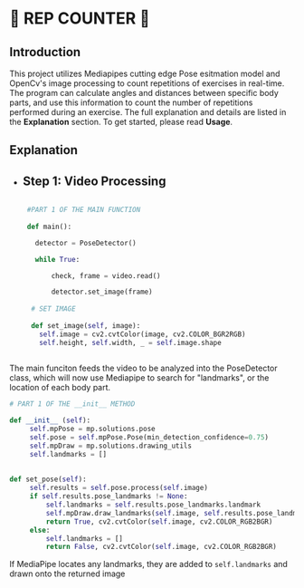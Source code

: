 # 👑 **REP COUNTER** 👑

## Introduction 

  This project utilizes Mediapipes cutting edge Pose esitmation model and OpenCv's image processing to count repetitions of exercises in real-time. The program can calculate angles and distances between specific body parts, and use this information to count the number of repetitions performed during an exercise. The full explanation and details are listed in the **Explanation** section. To get started, please read **Usage**.

## Explanation
   * ## Step 1: Video Processing 
     ```Python
     
      #PART 1 OF THE MAIN FUNCTION
      
      def main():

        detector = PoseDetector() 

        while True: 

            check, frame = video.read() 

            detector.set_image(frame)
            
       # SET IMAGE
       
       def set_image(self, image):
         self.image = cv2.cvtColor(image, cv2.COLOR_BGR2RGB)
         self.height, self.width, _ = self.image.shape
       
      ```

   The main funciton feeds the video to be analyzed into the PoseDetector class, which will now use Mediapipe to search for "landmarks", or the location of each body part. 
   ```Python
   # PART 1 OF THE __init__ METHOD
   
   def __init__ (self):
        self.mpPose = mp.solutions.pose
        self.pose = self.mpPose.Pose(min_detection_confidence=0.75)
        self.mpDraw = mp.solutions.drawing_utils
        self.landmarks = []
       
      
   def set_pose(self):
        self.results = self.pose.process(self.image)
        if self.results.pose_landmarks != None:
            self.landmarks = self.results.pose_landmarks.landmark
            self.mpDraw.draw_landmarks(self.image, self.results.pose_landmarks, self.mpPose.POSE_CONNECTIONS)
            return True, cv2.cvtColor(self.image, cv2.COLOR_RGB2BGR)
        else:
            self.landmarks = []
            return False, cv2.cvtColor(self.image, cv2.COLOR_RGB2BGR)
   
  ```
  If MediaPipe locates any landmarks, they are added to `self.landmarks` and drawn onto the returned image
